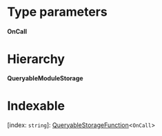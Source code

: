 

# Type parameters
#### OnCall 
# Hierarchy

**QueryableModuleStorage**

# Indexable

\[index: `string`\]:&nbsp;[QueryableStorageFunction](../modules/_types_.md#queryablestoragefunction)<`OnCall`>

